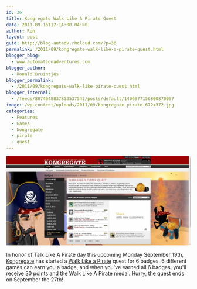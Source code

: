 ```yaml
---
id: 36
title: Kongregate Walk Like A Pirate Quest
date: 2011-09-16T12:14:00-04:00
author: Ron
layout: post
guid: http://blog-autadv.rhcloud.com/?p=36
permalink: /2011/09/kongregate-walk-like-a-pirate-quest.html
blogger_blog:
  - www.automationadventures.com
blogger_author:
  - Ronald Bruintjes
blogger_permalink:
  - /2011/09/kongregate-walk-like-pirate-quest.html
blogger_internal:
  - /feeds/8074648837853537542/posts/default/1406977156800870097
image: /wp-content/uploads/2011/09/kongregate-pirate-672x372.jpg
categories:
  - Features
  - Games
  - kongregate
  - pirate
  - quest
---
```

![](/wp-content/uploads/2011/09/kongregate-pirate.jpg)

In honor of Talk Like A Pirate day this upcoming Monday September 19th, [Kongregate](http://www.kongregate.com/) has started a [Walk Like a Pirate](http://www.kongregate.com/badge_quests/walk-like-a-pirate-quest) quest for 6 badges. 6 different games can earn you a badge, and when you've earned all 6 badges, you'll receive 30 points and the Walk Like A Pirate medal. Hurry, the quest ends on September the 27th!